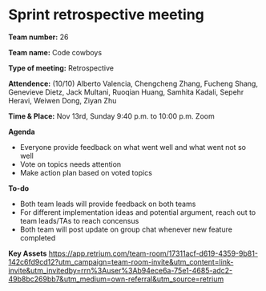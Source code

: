 # Sprint retrospective meeting

**Team number:**
26

**Team name:**
Code cowboys

**Type of meeting:**
Retrospective 

**Attendence:**
(10/10) Alberto Valencia, Chengcheng Zhang, Fucheng Shang, Genevieve Dietz, Jack Multani, Ruoqian Huang, Samhita Kadali, Sepehr Heravi, Weiwen Dong, Ziyan Zhu

**Time & Place:**
Nov 13rd, Sunday 9:40 p.m. to 10:00 p.m. Zoom

**Agenda**
- Everyone provide feedback on what went well and what went not so well
- Vote on topics needs attention
- Make action plan based on voted topics

**To-do**
- Both team leads will provide feedback on both teams
- For different implementation ideas and potential argument, reach out to team leads/TAs to reach concensus 
- Both team will post update on group chat whenever new feature completed

**Key Assets**
https://app.retrium.com/team-room/17311acf-d619-4359-9b81-142c6fd9cd12?utm_campaign=team-room-invite&utm_content=link-invite&utm_invitedby=rrn%3Auser%3Ab94ece6a-75e1-4685-adc2-49b8bc269bb7&utm_medium=own-referral&utm_source=retrium
